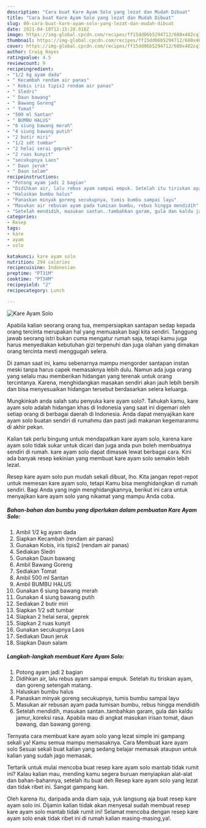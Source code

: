 ```yaml
---
description: "Cara buat Kare Ayam Solo yang lezat dan Mudah Dibuat"
title: "Cara buat Kare Ayam Solo yang lezat dan Mudah Dibuat"
slug: 80-cara-buat-kare-ayam-solo-yang-lezat-dan-mudah-dibuat
date: 2021-04-18T12:15:28.918Z
image: https://img-global.cpcdn.com/recipes/ff15dd06b5294712/680x482cq70/kare-ayam-solo-foto-resep-utama.jpg
thumbnail: https://img-global.cpcdn.com/recipes/ff15dd06b5294712/680x482cq70/kare-ayam-solo-foto-resep-utama.jpg
cover: https://img-global.cpcdn.com/recipes/ff15dd06b5294712/680x482cq70/kare-ayam-solo-foto-resep-utama.jpg
author: Craig Hayes
ratingvalue: 4.5
reviewcount: 9
recipeingredient:
- "1/2 kg ayam dada"
- " Kecambah rendam air panas"
- " Kobis iris tipis2 rendam air panas"
- " Sledri"
- " Daun bawang"
- " Bawang Goreng"
- " Tomat"
- "500 ml Santan"
- " BUMBU HALUS"
- "6 siung bawang merah"
- "4 siung bawang putih"
- "2 butir miri"
- "1/2 sdt tumbar"
- "2 helai serai geprek"
- "2 ruas kunyit"
- "secukupnya Laos"
- " Daun jeruk"
- " Daun salam"
recipeinstructions:
- "Potong ayam jadi 2 bagian"
- "Didihkan air, lalu rebus ayam sampai empuk. Setelah itu tiriskan ayam, dan goreng setengah matang."
- "Haluskan bumbu halus"
- "Panaskan minyak goreng secukupnya, tumis bumbu sampai layu"
- "Masukan air rebusan ayam pada tumisan bumbu, rebus hingga mendidih"
- "Setelah mendidih, masukan santan..tambahkan garam, gula dan kaldu jamur,.koreksi rasa. Apabila mau di angkat masukan irisan tomat, daun bawang, dan bawang goreng."
categories:
- Resep
tags:
- kare
- ayam
- solo

katakunci: kare ayam solo 
nutrition: 294 calories
recipecuisine: Indonesian
preptime: "PT31M"
cooktime: "PT34M"
recipeyield: "2"
recipecategory: Lunch

---
```



![Kare Ayam Solo](https://img-global.cpcdn.com/recipes/ff15dd06b5294712/680x482cq70/kare-ayam-solo-foto-resep-utama.jpg)

Apabila kalian seorang orang tua, mempersiapkan santapan sedap kepada orang tercinta merupakan hal yang memuaskan bagi kita sendiri. Tanggung jawab seorang istri bukan cuma mengatur rumah saja, tetapi kamu juga harus menyediakan kebutuhan gizi terpenuhi dan juga olahan yang dimakan orang tercinta mesti menggugah selera.

Di zaman  saat ini, kamu sebenarnya mampu mengorder santapan instan meski tanpa harus capek memasaknya lebih dulu. Namun ada juga orang yang selalu mau memberikan hidangan yang terenak untuk orang tercintanya. Karena, menghidangkan masakan sendiri akan jauh lebih bersih dan bisa menyesuaikan hidangan tersebut berdasarkan selera keluarga. 



Mungkinkah anda salah satu penyuka kare ayam solo?. Tahukah kamu, kare ayam solo adalah hidangan khas di Indonesia yang saat ini digemari oleh setiap orang di berbagai daerah di Indonesia. Anda dapat menyajikan kare ayam solo buatan sendiri di rumahmu dan pasti jadi makanan kegemaranmu di akhir pekan.

Kalian tak perlu bingung untuk mendapatkan kare ayam solo, karena kare ayam solo tidak sukar untuk dicari dan juga anda pun boleh membuatnya sendiri di rumah. kare ayam solo dapat dimasak lewat berbagai cara. Kini ada banyak resep kekinian yang membuat kare ayam solo semakin lebih lezat.

Resep kare ayam solo pun mudah sekali dibuat, lho. Kita jangan repot-repot untuk memesan kare ayam solo, tetapi Kamu bisa menghidangkan di rumah sendiri. Bagi Anda yang ingin menghidangkannya, berikut ini cara untuk menyajikan kare ayam solo yang nikamat yang mampu Anda coba.

<!--inarticleads1-->

##### Bahan-bahan dan bumbu yang diperlukan dalam pembuatan Kare Ayam Solo:

1. Ambil 1/2 kg ayam dada
1. Siapkan  Kecambah (rendam air panas)
1. Gunakan  Kobis, iris tipis2 (rendam air panas)
1. Sediakan  Sledri
1. Gunakan  Daun bawang
1. Ambil  Bawang Goreng
1. Sediakan  Tomat
1. Ambil 500 ml Santan
1. Ambil  BUMBU HALUS
1. Gunakan 6 siung bawang merah
1. Gunakan 4 siung bawang putih
1. Sediakan 2 butir miri
1. Siapkan 1/2 sdt tumbar
1. Siapkan 2 helai serai, geprek
1. Siapkan 2 ruas kunyit
1. Gunakan secukupnya Laos
1. Sediakan  Daun jeruk
1. Siapkan  Daun salam




<!--inarticleads2-->

##### Langkah-langkah membuat Kare Ayam Solo:

1. Potong ayam jadi 2 bagian
1. Didihkan air, lalu rebus ayam sampai empuk. Setelah itu tiriskan ayam, dan goreng setengah matang.
1. Haluskan bumbu halus
1. Panaskan minyak goreng secukupnya, tumis bumbu sampai layu
1. Masukan air rebusan ayam pada tumisan bumbu, rebus hingga mendidih
1. Setelah mendidih, masukan santan..tambahkan garam, gula dan kaldu jamur,.koreksi rasa. Apabila mau di angkat masukan irisan tomat, daun bawang, dan bawang goreng.




Ternyata cara membuat kare ayam solo yang lezat simple ini gampang sekali ya! Kamu semua mampu memasaknya. Cara Membuat kare ayam solo Sesuai sekali buat kalian yang sedang belajar memasak ataupun untuk kalian yang sudah jago memasak.

Tertarik untuk mulai mencoba buat resep kare ayam solo mantab tidak rumit ini? Kalau kalian mau, mending kamu segera buruan menyiapkan alat-alat dan bahan-bahannya, setelah itu buat deh Resep kare ayam solo yang lezat dan tidak ribet ini. Sangat gampang kan. 

Oleh karena itu, daripada anda diam saja, yuk langsung aja buat resep kare ayam solo ini. Dijamin kalian tiidak akan menyesal sudah membuat resep kare ayam solo mantab tidak rumit ini! Selamat mencoba dengan resep kare ayam solo enak tidak ribet ini di rumah kalian masing-masing,ya!.

